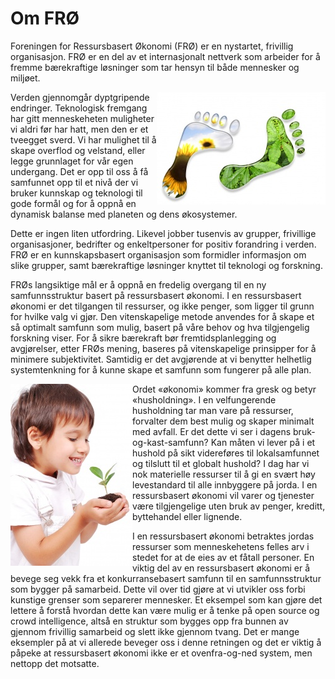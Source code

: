 # Om FRØ

<p>
Foreningen for Ressursbasert Økonomi (FRØ) er en
nystartet, frivillig organisasjon. FRØ er en del av et
internasjonalt nettverk som arbeider for å fremme bærekraftige
løsninger som tar hensyn til både mennesker og miljøet.</p>

<p><img src="img/270px-Footprints.jpg" alt="" style="float:right;"
/>Verden gjennomgår dyptgripende endringer. Teknologisk fremgang
har gitt menneskeheten muligheter vi aldri før har hatt, men den er
et tveegget sverd. Vi har mulighet til å skape overflod og
velstand, eller legge grunnlaget for vår egen undergang. Det er opp
til oss å få samfunnet opp til et nivå der vi bruker kunnskap og
teknologi til gode formål og for å oppnå en dynamisk balanse med
planeten og dens økosystemer.</p>

<p>Dette er ingen liten utfordring. Likevel jobber tusenvis av
grupper, frivillige organisasjoner, bedrifter og enkeltpersoner for
positiv forandring i verden. FRØ er en kunnskapsbasert organisasjon
som formidler informasjon om slike grupper, samt bærekraftige
løsninger knyttet til teknologi og forskning.</p>

<p>FRØs langsiktige mål er å oppnå en fredelig overgang til en ny
samfunnsstruktur basert på ressursbasert økonomi. I en
ressursbasert økonomi er det tilgangen til ressurser, og ikke
penger, som ligger til grunn for hvilke valg vi gjør. Den
vitenskapelige metode anvendes for å skape et så optimalt samfunn
som mulig, basert på våre behov og hva tilgjengelig forskning
viser. For å sikre bærekraft bør fremtidsplanlegging og
avgjørelser, etter FRØs mening, baseres på vitenskapelige
prinsipper for å minimere subjektivitet. Samtidig er det avgjørende
at vi benytter helhetlig systemtenkning for å kunne skape et
samfunn som fungerer på alle plan.</p>

<p><img src="img/195px-Kid_with_plant.jpg" alt=""
style="float:left;" />Ordet «økonomi» kommer fra gresk og betyr
«husholdning». I en velfungerende husholdning tar man vare på
ressurser, forvalter dem best mulig og skaper minimalt med avfall.
Er det dette vi ser i dagens bruk-og-kast-samfunn? Kan måten vi
lever på i et hushold på sikt videreføres til lokalsamfunnet og
tilslutt til et globalt hushold? I dag har vi nok materielle
ressurser til å gi en svært høy levestandard til alle innbyggere på
jorda. I en ressursbasert økonomi vil varer og tjenester være
tilgjengelige uten bruk av penger, kreditt, byttehandel eller
lignende.</p>

<p>I en ressursbasert økonomi betraktes jordas ressurser som
menneskehetens felles arv i stedet for at de eies av et fåtall
personer. En viktig del av en ressursbasert økonomi er å bevege seg
vekk fra et konkurransebasert samfunn til en samfunnsstruktur som
bygger på samarbeid. Dette vil over tid gjøre at vi utvikler oss
forbi kunstige grenser som separerer mennesker. Et eksempel som kan
gjøre det lettere å forstå hvordan dette kan være mulig er å tenke
på open source og crowd intelligence, altså en struktur som bygges
opp fra bunnen av gjennom frivillig samarbeid og slett ikke gjennom
tvang. Det er mange eksempler på at vi allerede beveger oss i denne
retningen og det er viktig å påpeke at ressursbasert økonomi ikke
er et ovenfra-og-ned system, men nettopp det motsatte.</p>
